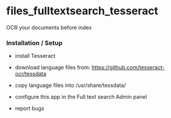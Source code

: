 # files_fulltextsearch_tesseract
OCR your documents before index

### Installation / Setup

- install Tesseract

- download language files from: https://github.com/tesseract-ocr/tessdata

- copy language files into /usr/share/tessdata/

- configure this app in the Full text search Admin panel

- report bugs